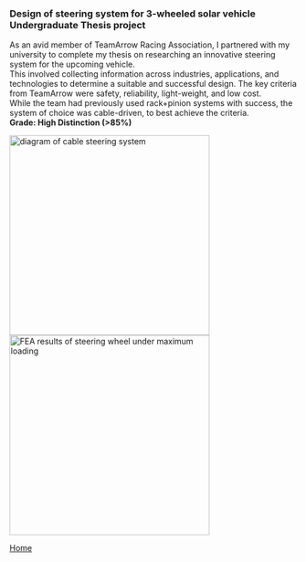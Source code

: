 ### Design of steering system for 3-wheeled solar vehicle <br> Undergraduate Thesis project


As an avid member of TeamArrow Racing Association, I partnered with my university to complete my thesis on researching an innovative steering system for the upcoming vehicle. 
<br>
This involved collecting information across industries, applications, and technologies to determine a suitable and successful design. The key criteria from TeamArrow were safety, reliability, light-weight, and low cost. 
<br>
While the team had previously used rack+pinion systems with success, the system of choice was cable-driven, to best achieve the criteria. 
<br>
**Grade: High Distinction (>85%)**

<img src="./../../imgs/steering-image-1.png" alt="diagram of cable steering system" height="350">
<img src="./../../imgs/steering-image-2.png" alt="FEA results of steering wheel under maximum loading" height="350">


[Home](./..)
